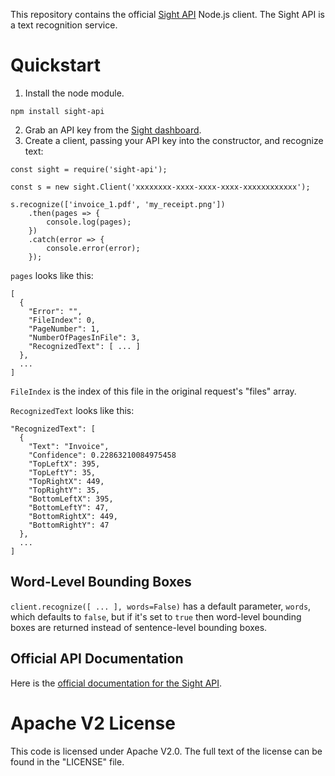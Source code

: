 This repository contains the official [Sight API](https://siftrics.com/) Node.js client. The Sight API is a text recognition service.

# Quickstart

1. Install the node module.

```
npm install sight-api
```


2. Grab an API key from the [Sight dashboard](https://siftrics.com/).
3. Create a client, passing your API key into the constructor, and recognize text:

```
const sight = require('sight-api');

const s = new sight.Client('xxxxxxxx-xxxx-xxxx-xxxx-xxxxxxxxxxxx');

s.recognize(['invoice_1.pdf', 'my_receipt.png'])
    .then(pages => {
        console.log(pages);
    })
    .catch(error => {
        console.error(error);
    });
```

`pages` looks like this:

```
[
  {
    "Error": "",
    "FileIndex": 0,
    "PageNumber": 1,
    "NumberOfPagesInFile": 3,
    "RecognizedText": [ ... ]
  },
  ...
]
```

`FileIndex` is the index of this file in the original request's "files" array.

`RecognizedText` looks like this:

```
"RecognizedText": [
  {
    "Text": "Invoice",
    "Confidence": 0.22863210084975458
    "TopLeftX": 395,
    "TopLeftY": 35,
    "TopRightX": 449,
    "TopRightY": 35,
    "BottomLeftX": 395,
    "BottomLeftY": 47,
    "BottomRightX": 449,
    "BottomRightY": 47
  },
  ...
]
```

## Word-Level Bounding Boxes

`client.recognize([ ... ], words=False)` has a default parameter, `words`, which defaults to `false`, but if it's set to `true` then word-level bounding boxes are returned instead of sentence-level bounding boxes.

## Official API Documentation

Here is the [official documentation for the Sight API](https://siftrics.com/docs/sight.html).

# Apache V2 License

This code is licensed under Apache V2.0. The full text of the license can be found in the "LICENSE" file.
